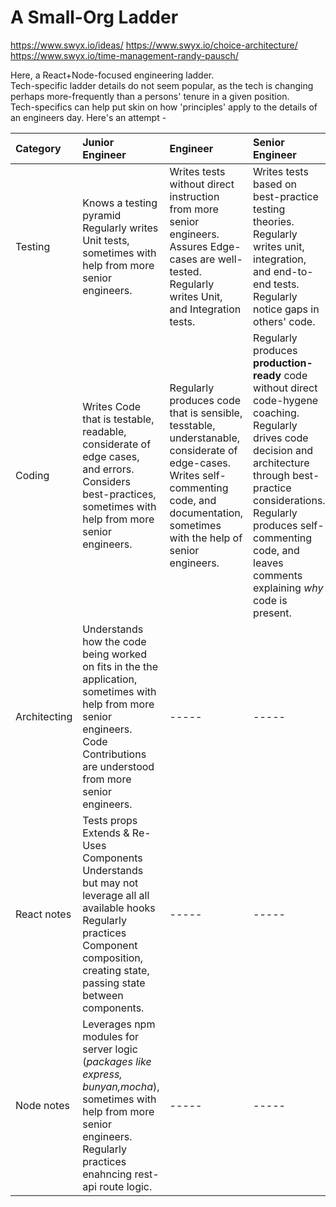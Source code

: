 # A Small-Org Ladder

https://www.swyx.io/ideas/
https://www.swyx.io/choice-architecture/
https://www.swyx.io/time-management-randy-pausch/

Here, a React+Node-focused engineering ladder.  
Tech-specific ladder details do not seem popular, as the tech is changing perhaps more-frequently than a persons' tenure in a given position.  
Tech-specifics can help put skin on how 'principles' apply to the details of an engineers day.
Here's an attempt -

| Category     | Junior Engineer                                                                                                                                                                                               | Engineer                                                                                                                                                                                         | Senior Engineer                                                                                                                                                                                                                                                        |
| :----------- | :------------------------------------------------------------------------------------------------------------------------------------------------------------------------------------------------------------ | :----------------------------------------------------------------------------------------------------------------------------------------------------------------------------------------------- | :--------------------------------------------------------------------------------------------------------------------------------------------------------------------------------------------------------------------------------------------------------------------- |
| Testing      | Knows a testing pyramid <br> Regularly writes Unit tests, sometimes with help from more senior engineers.                                                                                                     | Writes tests without direct instruction from more senior engineers. <br> Assures Edge-cases are well-tested. <br> Regularly writes Unit, and Integration tests.                                  | Writes tests based on best-practice testing theories. <br> Regularly writes unit, integration, and end-to-end tests. <br> Regularly notice gaps in others' code.                                                                                                       |
| Coding       | Writes Code that is testable, readable, considerate of edge cases, and errors. <br> Considers best-practices, sometimes with help from more senior engineers.                                                 | Regularly produces code that is sensible, tesstable, understanable, considerate of edge-cases. <br> Writes self-commenting code, and documentation, sometimes with the help of senior engineers. | Regularly produces **production-ready** code without direct code-hygene coaching. Regularly drives code decision and architecture through best-practice considerations. Regularly produces self-commenting code, and leaves comments explaining _why_ code is present. |
| Architecting | Understands how the code being worked on fits in the the application, sometimes with help from more senior engineers. <br> Code Contributions are understood from more senior engineers.                      | -----                                                                                                                                                                                            | -----                                                                                                                                                                                                                                                                  |
| React notes  | Tests props <br> Extends & Re-Uses Components <br> Understands but may not leverage all all available hooks <br> Regularly practices Component composition, creating state, passing state between components. | -----                                                                                                                                                                                            | -----                                                                                                                                                                                                                                                                  |
| Node notes   | Leverages npm modules for server logic (_packages like express, bunyan,mocha_), sometimes with help from more senior engineers. <br> Regularly practices enahncing rest-api route logic.<br>                  | -----                                                                                                                                                                                            | -----                                                                                                                                                                                                                                                                  |
